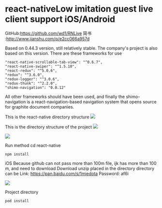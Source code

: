 # react-nativeLow imitation guest live client support iOS/Android

GitHub:https://github.com/wd1/RNLive
简书 :http://www.jianshu.com/p/e2cc066a957d


Based on 0.44.3 version, still relatively stable. The company's project is also based on this version.
There are these frameworks for use
```
"react-native-scrollable-tab-view": "^0.6.7",
"react-native-swiper": "^1.5.10",
"react-redux": "^5.0.6",
"redux": "^3.6.0",
"redux-logger": "^3.0.6",
"redux-thunk": "^2.2.0",
"shimo-navigation": "0.0.12"
```
All other frameworks should have been used, and finally the shimo-navigation is a react-navigation-based navigation system that opens source for graphite document companies.

This is the react-native directory structure
![](http://upload-images.jianshu.io/upload_images/1857365-45a17caa08da6b5f.png?imageMogr2/auto-orient/strip%7CimageView2/2/w/1240)

This is the directory structure of the project
![](http://upload-images.jianshu.io/upload_images/1857365-60823d0fa9f49ff9.png?imageMogr2/auto-orient/strip%7CimageView2/2/w/1240)


![](http://upload-images.jianshu.io/upload_images/1857365-d2d66da2e051967b.png?imageMogr2/auto-orient/strip%7CimageView2/2/w/1240)

Run method
cd react-native
```
npm install
```
iOS
Because github can not pass more than 100m file, ijk has more than 100 m, and need to download
Download unzip placed in the directory directory can be
Link: https://pan.baidu.com/s/1miedota Password: af6i

![](http://upload-images.jianshu.io/upload_images/1857365-7cc7ead29526535f.png?imageMogr2/auto-orient/strip%7CimageView2/2/w/1240)


Project directory
```
pod install
```
